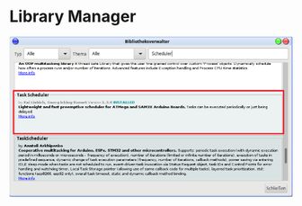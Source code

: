 Library Manager
====================

![\"Task Scheduler\" in Arduino IDE library manager](Library_Manager.png)
